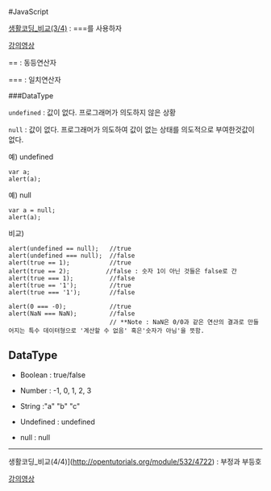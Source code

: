 #JavaScript


[생활코딩_비교(3/4)](http://opentutorials.org/module/532/4722) : ===를 사용하자

[강의영상](https://youtu.be/rN0045zf-y4?list=PLuHgQVnccGMA4uSig3hCjl7wTDeyIeZVU)


== : 동등연산자

=== : 일치연산자


###DataType

`undefined` : 값이 없다. 프로그래머가 의도하지 않은 상황

`null` : 값이 없다. 프로그래머가 의도하여 값이 없는 상태를 의도적으로 부여한것값이 없다.

예) undefined
```undifned 
var a;
alert(a);
```

예) null
```null
var a = null;
alert(a);
```

비교)
```
alert(undefined == null);   //true
alert(undefined === null);  //false
alert(true == 1);           //true
alert(true == 2);          //false : 숫자 1이 아닌 것들은 false로 간
alert(true === 1);          //false
alert(true == '1');         //true
alert(true === '1');        //false

alert(0 === -0);            //true
alert(NaN === NaN);         //false
                            // **Note : NaN은 0/0과 같은 연산의 결과로 만들어지는 특수 데이텨형으로 '계산할 수 없음' 혹은'숫자가 아님'을 뜻함.
```

## **DataType**

+ Boolean
: true/false

+ Number
: -1, 0, 1, 2, 3

+ String
:"a" "b" "c"

+ Undefined
: undefined

+ null
: null

---

생활코딩_비교(4/4)](http://opentutorials.org/module/532/4722) : 부정과 부등호

[강의영상](https://youtu.be/rN0045zf-y4?list=PLuHgQVnccGMA4uSig3hCjl7wTDeyIeZVU)


